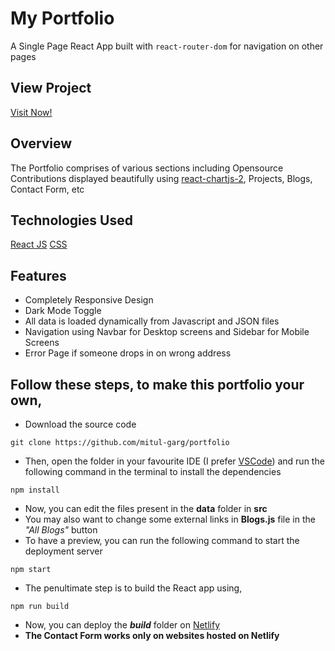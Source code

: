 # My Portfolio

A Single Page React App built with `react-router-dom` for navigation on other pages

## View Project

[Visit Now!](https://mitulgarg.me)

## Overview

The Portfolio comprises of various sections including Opensource Contributions displayed beautifully using [react-chartjs-2](https://www.npmjs.com/package/react-chartjs-2), Projects, Blogs, Contact Form, etc

## Technologies Used

[React JS](https://reactjs.org/)
[CSS](https://developer.mozilla.org/en-US/docs/Web/CSS)

## Features

- Completely Responsive Design
- Dark Mode Toggle
- All data is loaded dynamically from Javascript and JSON files
- Navigation using Navbar for Desktop screens and Sidebar for Mobile Screens
- Error Page if someone drops in on wrong address

## Follow these steps, to make this portfolio your own,

- Download the source code

```
git clone https://github.com/mitul-garg/portfolio
```

- Then, open the folder in your favourite IDE (I prefer [VSCode](https://code.visualstudio.com/download)) and run the following command in the terminal to install the dependencies

```
npm install
```

- Now, you can edit the files present in the **data** folder in **src**
- You may also want to change some external links in **Blogs.js** file in the _"All Blogs"_ button
- To have a preview, you can run the following command to start the deployment server

```
npm start
```

- The penultimate step is to build the React app using,

```
npm run build
```

- Now, you can deploy the **_build_** folder on [Netlify](https://www.netlify.com/)
- **The Contact Form works only on websites hosted on Netlify**
